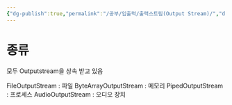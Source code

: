 ```yaml
---
{"dg-publish":true,"permalink":"/공부/입출력/출력스트림(Output Stream)/","dgPassFrontmatter":true,"noteIcon":""}
---
```


# 종류

모두 Outputstream을 상속 받고 있음

FileOutputStream : 파일
ByteArrayOutputStream : 메모리
PipedOutputStream : 프로세스
AudioOutputStream : 오디오 장치